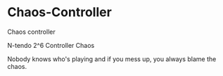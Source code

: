 # Chaos-Controller
Chaos controller

N-tendo 2^6 Controller Chaos

Nobody knows who's playing and if you mess up, you always blame the chaos.
